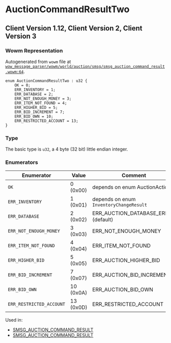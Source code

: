 # AuctionCommandResultTwo

## Client Version 1.12, Client Version 2, Client Version 3

### Wowm Representation

Autogenerated from `wowm` file at [`wow_message_parser/wowm/world/auction/smsg/smsg_auction_command_result.wowm:64`](https://github.com/gtker/wow_messages/tree/main/wow_message_parser/wowm/world/auction/smsg/smsg_auction_command_result.wowm#L64).

```rust,ignore
enum AuctionCommandResultTwo : u32 {
    OK = 0;
    ERR_INVENTORY = 1;
    ERR_DATABASE = 2;
    ERR_NOT_ENOUGH_MONEY = 3;
    ERR_ITEM_NOT_FOUND = 4;
    ERR_HIGHER_BID = 5;
    ERR_BID_INCREMENT = 7;
    ERR_BID_OWN = 10;
    ERR_RESTRICTED_ACCOUNT = 13;
}
```
### Type
The basic type is `u32`, a 4 byte (32 bit) little endian integer.
### Enumerators
| Enumerator | Value  | Comment |
| --------- | -------- | ------- |
| `OK` | 0 (0x00) | depends on enum AuctionAction |
| `ERR_INVENTORY` | 1 (0x01) | depends on enum `InventoryChangeResult` |
| `ERR_DATABASE` | 2 (0x02) | ERR_AUCTION_DATABASE_ERROR (default) |
| `ERR_NOT_ENOUGH_MONEY` | 3 (0x03) | ERR_NOT_ENOUGH_MONEY |
| `ERR_ITEM_NOT_FOUND` | 4 (0x04) | ERR_ITEM_NOT_FOUND |
| `ERR_HIGHER_BID` | 5 (0x05) | ERR_AUCTION_HIGHER_BID |
| `ERR_BID_INCREMENT` | 7 (0x07) | ERR_AUCTION_BID_INCREMENT |
| `ERR_BID_OWN` | 10 (0x0A) | ERR_AUCTION_BID_OWN |
| `ERR_RESTRICTED_ACCOUNT` | 13 (0x0D) | ERR_RESTRICTED_ACCOUNT |

Used in:
* [SMSG_AUCTION_COMMAND_RESULT](smsg_auction_command_result.md)
* [SMSG_AUCTION_COMMAND_RESULT](smsg_auction_command_result.md)

